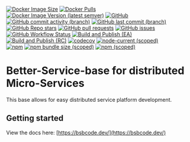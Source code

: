 [![Docker Image Size](https://img.shields.io/docker/image-size/betterweb/service-base/latest)](https://hub.docker.com/repository/docker/betterweb/service-base) 
[![Docker Pulls](https://img.shields.io/docker/pulls/betterweb/service-base)](https://hub.docker.com/repository/docker/betterweb/service-base) 
[![Docker Image Version (latest semver)](https://img.shields.io/docker/v/betterweb/service-base?sort=semver)](https://hub.docker.com/repository/docker/betterweb/service-base) 
[![GitHub](https://img.shields.io/github/license/BetterCorp/better-service-base)](https://github.com/BetterCorp/better-service-base) 
[![GitHub commit activity (branch)](https://img.shields.io/github/commit-activity/m/bettercorp/better-service-base/develop)](https://github.com/BetterCorp/better-service-base) 
[![GitHub last commit (branch)](https://img.shields.io/github/last-commit/bettercorp/better-service-base/develop)](https://github.com/BetterCorp/better-service-base) 
[![GitHub Repo stars](https://img.shields.io/github/stars/BetterCorp/better-service-base)](https://github.com/BetterCorp/better-service-base) 
[![GitHub pull requests](https://img.shields.io/github/issues-pr-raw/BetterCorp/better-service-base)](https://github.com/BetterCorp/better-service-base/pulls) 
[![GitHub issues](https://img.shields.io/github/issues-raw/BetterCorp/better-service-base)](https://github.com/BetterCorp/better-service-base/issues) 
[![GitHub Workflow Status](https://img.shields.io/github/workflow/status/BetterCorp/better-service-base/Build%20and%20Publish%20Containers%20(LIVE))](https://github.com/BetterCorp/better-service-base/actions/workflows/tags.yml) 
[![Build and Publish (EA)](https://github.com/BetterCorp/better-service-base/actions/workflows/develop.yml/badge.svg?branch=develop)](https://github.com/BetterCorp/better-service-base/actions/workflows/develop.yml)
[![Build and Publish (RC)](https://github.com/BetterCorp/better-service-base/actions/workflows/master.yml/badge.svg?branch=master)](https://github.com/BetterCorp/better-service-base/actions/workflows/master.yml)
[![codecov](https://codecov.io/gh/BetterCorp/better-service-base/branch/master/graph/badge.svg)](https://codecov.io/gh/BetterCorp/better-service-base) 
[![node-current (scoped)](https://img.shields.io/node/v/@bettercorp/service-base)](https://www.npmjs.com/package/@bettercorp/service-base)  
[![npm](https://img.shields.io/npm/dt/@bettercorp/service-base)](https://www.npmjs.com/package/@bettercorp/service-base) 
[![npm bundle size (scoped)](https://img.shields.io/bundlephobia/min/@bettercorp/service-base)](https://www.npmjs.com/package/@bettercorp/service-base) 
[![npm (scoped)](https://img.shields.io/npm/v/@bettercorp/service-base)](https://www.npmjs.com/package/@bettercorp/service-base) 

# Better-Service-base for distributed Micro-Services

This base allows for easy distributed service platform development.

## Getting started

View the docs here: [https://bsbcode.dev/](https://bsbcode.dev/)
